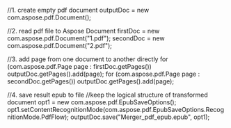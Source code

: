 
//1. create empty pdf document
outputDoc = new com.aspose.pdf.Document();

//2. read pdf file to Aspose Document
firstDoc = new com.aspose.pdf.Document("1.pdf");
secondDoc = new com.aspose.pdf.Document("2.pdf");

//3. add page from one document to another directly
for (com.aspose.pdf.Page page : firstDoc.getPages())
    outputDoc.getPages().add(page);
for (com.aspose.pdf.Page page : secondDoc.getPages())
    outputDoc.getPages().add(page);

//4. save result epub to file
//keep the logical structure of transformed document
opt1 = new com.aspose.pdf.EpubSaveOptions();
opt1.setContentRecognitionMode(com.aspose.pdf.EpubSaveOptions.RecognitionMode.PdfFlow);
outputDoc.save("Merger_pdf_epub.epub", opt1);
